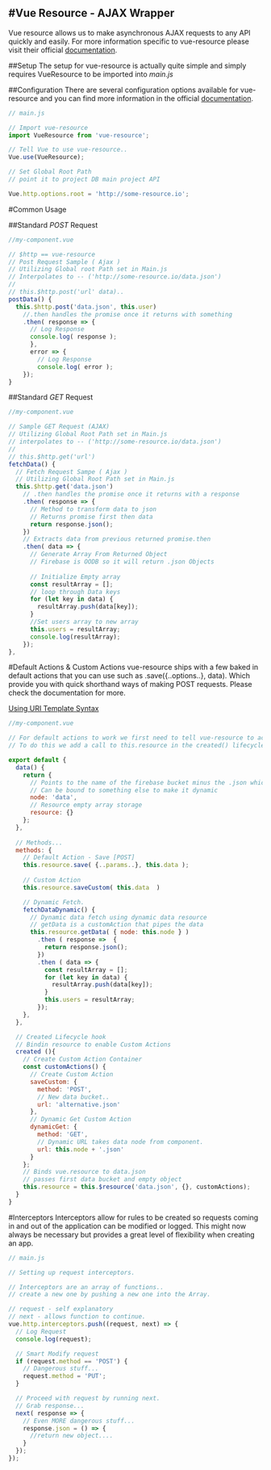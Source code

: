 #Vue Resource - AJAX Wrapper
---
Vue resource allows us to make asynchronous AJAX requests to any API quickly and easily. For more information specific to vue-resource please visit their official [documentation](https://github.com/pagekit/vue-resource/tree/master/docs "Vue-Resource Documentation").

##Setup 
The setup for vue-resource is actually quite simple and simply requires VueResource to be imported into *main.js*


##Configuration
There are several configuration options available for vue-resource and you can find more information in the official [documentation](https://github.com/pagekit/vue-resource/tree/master/docs "Vue-Resource Documentation").

```javascript
// main.js

// Import vue-resource
import VueResource from 'vue-resource';

// Tell Vue to use vue-resource..
Vue.use(VueResource);

// Set Global Root Path 
// point it to project DB main project API

Vue.http.options.root = 'http://some-resource.io';
```

#Common Usage

##Standard *POST* Request

```javascript
//my-component.vue

// $http == vue-resource 
// Post Request Sample ( Ajax )
// Utilizing Global root Path set in Main.js
// Interpolates to -- ('http://some-resource.io/data.json')
//
// this.$http.post('url' data)..
postData() {
  this.$http.post('data.json', this.user)
    //.then handles the promise once it returns with something
    .then( response => {
      // Log Response
      console.log( response );
      },
      error => {
        // Log Response
        console.log( error );
    });
}
```

##Standard *GET* Request

```javascript
//my-component.vue

// Sample GET Request (AJAX)
// Utilizing Global Root Path set in Main.js
// interpolates to -- ('http://some-resource.io/data.json')
//
// this.$http.get('url')
fetchData() {
  // Fetch Request Sampe ( Ajax )
  // Utilizing Global Root Path set in Main.js
  this.$http.get('data.json')
    // .then handles the promise once it returns with a response
    .then( response => {
      // Method to transform data to json
      // Returns promise first then data
      return response.json();
    })
    // Extracts data from previous returned promise.then
    .then( data => {
      // Generate Array From Returned Object
      // Firebase is OODB so it will return .json Objects
      
      // Initialize Empty array 
      const resultArray = [];
      // loop through Data keys
      for (let key in data) {
        resultArray.push(data[key]);
      }
      //Set users array to new array
      this.users = resultArray;
      console.log(resultArray);
    });
},
```

#Default Actions & Custom Actions
vue-resource ships with a few baked in default actions that you can use such as .save({..options..}, data). Which provide you with quick shorthand ways of making POST requests. Please check the documentation for more.

[Using URI Template Syntax](http://medialize.github.io/URI.js/uri-template.html "URI Syntax")

```javascript
//my-component.vue

// For default actions to work we first need to tell vue-resource to accept custom actions and to have a default fall back
// To do this we add a call to this.resource in the created() lifecycle hook.

export default {
  data() {
    return {
      // Points to the name of the firebase bucket minus the .json which gets appended.
      // Can be bound to something else to make it dynamic
      node: 'data',
      // Resource empty array storage
      resource: {}
    };
  },
  
  // Methods...
  methods: {
    // Default Action - Save [POST]
    this.resource.save( {..params..}, this.data );
    
    // Custom Action 
    this.resource.saveCustom( this.data  )

    // Dynamic Fetch.
    fetchDataDynamic() {
      // Dynamic data fetch using dynamic data resource
      // getData is a customAction that pipes the data 
      this.resource.getData( { node: this.node } )
        .then ( response =>  {
          return response.json();
        })
        .then ( data => {
          const resultArray = [];
          for (let key in data) {
            resultArray.push(data[key]);
          }
          this.users = resultArray;
        });
    },
  },

  // Created Lifecycle hook
  // Bindin resource to enable Custom Actions
  created (){
    // Create Custom Action Container
    const customActions() {
      // Create Custom Action
      saveCustom: {
        method: 'POST',
        // New data bucket..
        url: 'alternative.json'
      },
      // Dynamic Get Custom Action
      dynamicGet: {
        method: 'GET',
        // Dynamic URL takes data node from component.
        url: this.node + '.json'
      }
    };
    // Binds vue.resource to data.json
    // passes first data bucket and empty object
    this.resource = this.$resource('data.json', {}, customActions);
  }
}
```

#Interceptors
Interceptors allow for rules to be created so requests coming in and out of the application can be modified or logged. This might now always be necessary but provides a great level of flexibility when creating an app.

```javascript
// main.js

// Setting up request interceptors.

// Interceptors are an array of functions..
// create a new one by pushing a new one into the Array.

// request - self explanatory
// next - allows function to continue.
vue.http.interceptors.push((request, next) => {
  // Log Request
  console.log(request);

  // Smart Modify request
  if (request.method == 'POST') {
    // Dangerous stuff...
    request.method = 'PUT';
  }

  // Proceed with request by running next.
  // Grab response...
  next( response => {
    // Even MORE dangerous stuff...
    response.json = () => {
      //return new object....
    }
  });
});
```


